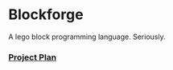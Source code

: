 # Blockforge
A lego block programming language. Seriously.

### [Project Plan](https://www.pivotaltracker.com/n/projects/2078579)